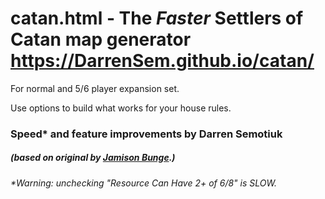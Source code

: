 # catan.html - The *Faster* Settlers of Catan map generator https://DarrenSem.github.io/catan/

For normal and 5/6 player expansion set.

Use options to build what works for your house rules.

### Speed* and feature improvements by Darren Semotiuk
##### (based on original by [Jamison Bunge](https://www.bunge.io/).)

###### *Warning: unchecking "Resource Can Have 2+ of 6/8" is SLOW.
